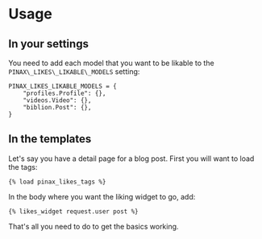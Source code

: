 Usage
=====

In your settings
----------------

You need to add each model that you want to be likable to the
`PINAX\_LIKES\_LIKABLE\_MODELS` setting:

    
    PINAX_LIKES_LIKABLE_MODELS = {
        "profiles.Profile": {},
        "videos.Video": {},
        "biblion.Post": {},
    }

    

In the templates
----------------

Let's say you have a detail page for a blog post. First you will want to
load the tags:

    
    {% load pinax_likes_tags %}

    

In the body where you want the liking widget to go, add:

    
    {% likes_widget request.user post %}
    
    

That's all you need to do to get the basics working.
